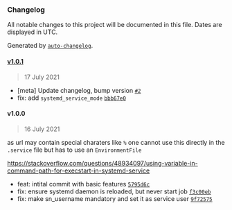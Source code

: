 ### Changelog

All notable changes to this project will be documented in this file. Dates are displayed in UTC.

Generated by [`auto-changelog`](https://github.com/CookPete/auto-changelog).

#### [v1.0.1](https://github.com/papanito/ansible-role-systemd_notifiers/compare/v1.0.0...v1.0.1)

> 17 July 2021

- [meta] Update changelog, bump version [`#2`](https://github.com/papanito/ansible-role-systemd_notifiers/pull/2)
- fix: add `systemd_service_mode` [`bbb67e0`](https://github.com/papanito/ansible-role-systemd_notifiers/commit/bbb67e01a9d70f0e2f54d8c4acecb69bf194322d)

#### v1.0.0

> 16 July 2021

as url may contain special charaters like `%` one cannot use this
directly in the `.service` file but has to use an `EnvironmentFile`

https://stackoverflow.com/questions/48934097/using-variable-in-command-path-for-execstart-in-systemd-service

- feat: intital commit with basic features [`5795d6c`](https://github.com/papanito/ansible-role-systemd_notifiers/commit/5795d6c9a6dff3c9af7a6cc65b706669d0c6c2d3)
- fix: ensure systemd daemon is reloaded, but never start job [`f3c00eb`](https://github.com/papanito/ansible-role-systemd_notifiers/commit/f3c00eb214aeb1b122cfaff998f5a8adb9154587)
- fix: make sn_username mandatory and set it as service user [`9f72575`](https://github.com/papanito/ansible-role-systemd_notifiers/commit/9f72575de63b9b21336c24e4aed87abbee4f31b5)
